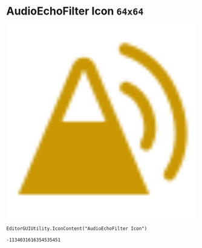 # AudioEchoFilter Icon `64x64`
<img src="/img/AudioEchoFilter%20Icon.png" width=512 height=512>

``` CSharp
EditorGUIUtility.IconContent("AudioEchoFilter Icon")
```
```
-1134031616354535451
```

